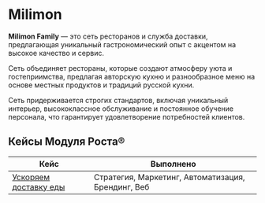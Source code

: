 # Milimon

**Milimon Family** — это сеть ресторанов и служба доставки, предлагающая уникальный гастрономический опыт с акцентом на высокое качество и сервис.

Сеть объединяет рестораны, которые создают атмосферу уюта и гостеприимства, предлагая авторскую кухню и разнообразное меню на основе местных продуктов и традиций русской кухни.

Сеть придерживается строгих стандартов, включая уникальный интерьер, высококлассное обслуживание и постоянное обучение персонала, что гарантирует удовлетворение потребностей клиентов.

## Кейсы Модуля Роста®

| Кейс                      | Выполнено                                         |
|---------------------------|---------------------------------------------------|
| [Ускоряем доставку еды](/journal/cases/uskoryaem-dostavku-edy)     | Стратегия, Маркетинг, Автоматизация, Брендинг, Веб |
